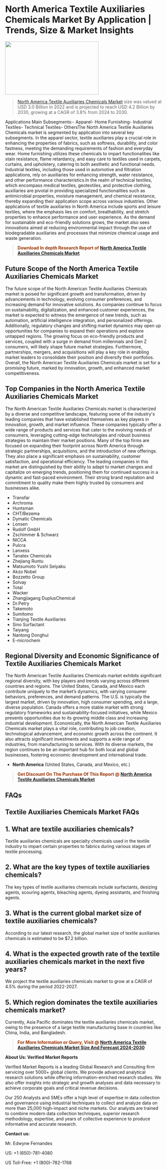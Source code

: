 <p><h1>North America Textile Auxiliaries Chemicals Market By Application | Trends, Size & Market Insights</h1><p><img class="aligncenter size-medium wp-image-105565" src="https://ffe5etoiles.com/wp-content/uploads/2025/01/MST7-300x171.png" alt="" width="300" height="171" /></p><blockquote><p><a href="https://www.verifiedmarketreports.com/download-sample/?rid=603504&utm_source=Github-NA&utm_medium=389" target="_blank">North America Textile Auxiliaries Chemicals Market</a> size was valued at USD 3.0 Billion in 2022 and is projected to reach USD 4.2 Billion by 2030, growing at a CAGR of 3.8% from 2024 to 2030.</p></blockquote>Applications Main Subsegments:- Apparel- Home Furnishing- Industrial Textiles- Technical Textiles- OthersThe North America Textile Auxiliaries Chemicals market is segmented by application into several key subsegments. In the apparel sector, textile auxiliaries play a crucial role in enhancing the properties of fabrics, such as softness, durability, and color fastness, meeting the demanding requirements of fashion and everyday wear. Home furnishing utilizes these chemicals to impart functionalities like stain resistance, flame retardancy, and easy care to textiles used in carpets, curtains, and upholstery, catering to both aesthetic and functional needs. Industrial textiles, including those used in automotive and filtration applications, rely on auxiliaries for enhancing strength, water resistance, and other performance characteristics.In the realm of technical textiles, which encompass medical textiles, geotextiles, and protective clothing, auxiliaries are pivotal in providing specialized functionalities such as antimicrobial properties, moisture management, and chemical resistance, thereby expanding their application scope across various industries. Other applications of textile auxiliaries in North America include sports and leisure textiles, where the emphasis lies on comfort, breathability, and stretch properties to enhance performance and user experience. As the demand for sustainable and eco-friendly solutions grows, the market also sees innovations aimed at reducing environmental impact through the use of biodegradable auxiliaries and processes that minimize chemical usage and waste generation.</p><blockquote><p><span style="color: #993300;"><strong>Download In depth Research Report of <a href="https://www.verifiedmarketreports.com/download-sample/?rid=603504&utm_source=Github-NA&utm_medium=389">North America Textile Auxiliaries Chemicals Market</a></strong></span></p></blockquote><h2>Future Scope of the North America Textile Auxiliaries Chemicals Market</h2><p>The future scope of the North American Textile Auxiliaries Chemicals market is poised for significant growth and transformation, driven by advancements in technology, evolving consumer preferences, and increasing demand for innovative solutions. As companies continue to focus on sustainability, digitalization, and enhanced customer experiences, the market is expected to witness the emergence of new trends, such as automation, artificial intelligence integration, and personalized offerings. Additionally, regulatory changes and shifting market dynamics may open up opportunities for companies to expand their operations and explore untapped regions. The growing focus on eco-friendly products and services, coupled with a surge in demand from millennials and Gen Z consumers, will likely shape future market strategies. Furthermore, partnerships, mergers, and acquisitions will play a key role in enabling market leaders to consolidate their position and diversify their portfolios. Overall, the North American Textile Auxiliaries Chemicals market is set for a promising future, marked by innovation, growth, and enhanced market competitiveness.</p><h2>Top Companies in the North America Textile Auxiliaries Chemicals Market</h2><p>The North American Textile Auxiliaries Chemicals market is characterized by a diverse and competitive landscape, featuring some of the industry's leading companies that have established themselves as key players in innovation, growth, and market influence. These companies typically offer a wide range of products and services that cater to the evolving needs of consumers, leveraging cutting-edge technologies and robust business strategies to maintain their market positions. Many of the top firms are focused on expanding their footprint across North America through strategic partnerships, acquisitions, and the introduction of new offerings. They also place a significant emphasis on sustainability, customer satisfaction, and operational efficiency. The leading companies in this market are distinguished by their ability to adapt to market changes and capitalize on emerging trends, positioning them for continued success in a dynamic and fast-paced environment. Their strong brand reputation and commitment to quality make them highly trusted by consumers and businesses alike.</p><p><ul><li>Transfar </li><li> Archroma </li><li> Huntsman </li><li> CHT/Bezema </li><li> Dymatic Chemicals </li><li> Lonsen </li><li> Rudolf GmbH </li><li> Zschimmer & Schwarz </li><li> NICCA </li><li> Pulcra </li><li> Lanxess </li><li> Tanatex Chemicals </li><li> Zhejiang Runtu </li><li> Matsumoto Yushi Seiyaku </li><li> Akzo Nobel </li><li> Bozzetto Group </li><li> Solvay </li><li> Total </li><li> Wacker </li><li> Zhangjiagang DuplusChemical </li><li> Dr.Petry </li><li> Takemoto </li><li> Sumitomo </li><li> Tianjing Textile Auxiliaries </li><li> Sino Surfactant </li><li> Taiyang </li><li> Nantong Donghui </li><li> E-microchem</li></ul></p><h2>Regional Diversity and Economic Significance of Textile Auxiliaries Chemicals Market</h2><p>The North American Textile Auxiliaries Chemicals market exhibits significant regional diversity, with key players and trends varying across different countries and regions. The United States, Canada, and Mexico each contribute uniquely to the market’s dynamics, with varying consumer behaviors, preferences, and demand patterns. The U.S. is typically the largest market, driven by innovation, high consumer spending, and a large, diverse population. Canada offers a more stable market with strong regulatory frameworks and sustainability-focused initiatives, while Mexico presents opportunities due to its growing middle class and increasing industrial development. Economically, the North American Textile Auxiliaries Chemicals market plays a vital role, contributing to job creation, technological advancement, and economic growth across the continent. It also attracts significant investments and supports a wide range of industries, from manufacturing to services. With its diverse markets, the region continues to be an important hub for both local and global businesses, fostering economic development and international trade.</p><ul> <li><strong>North America</strong> (United States, Canada, and Mexico, etc.)</li></ul><blockquote><p><span style="color: #993300;"><strong>Get Discount On The Purchase Of This Report @ <a href="https://www.verifiedmarketreports.com/ask-for-discount/?rid=603504&utm_source=Github-NA&utm_medium=389">North America Textile Auxiliaries Chemicals Market</a></strong></span></p></blockquote><h2>FAQs</h2><p><h2>Textile Auxiliaries Chemicals Market FAQs</h1><h2>1. What are textile auxiliaries chemicals?</div><div></h2><p>Textile auxiliaries chemicals are specialty chemicals used in the textile industry to impart certain properties to fabrics during various stages of textile processing.</p><h2>2. What are the key types of textile auxiliaries chemicals?</div><div></h2><p>The key types of textile auxiliaries chemicals include surfactants, desizing agents, scouring agents, bleaching agents, dyeing assistants, and finishing agents.</p><h2>3. What is the current global market size of textile auxiliaries chemicals?</div><div></h2><p>According to our latest research, the global market size of textile auxiliaries chemicals is estimated to be $7.2 billion.</p><h2>4. What is the expected growth rate of the textile auxiliaries chemicals market in the next five years?</div><div></h2><p>We project the textile auxiliaries chemicals market to grow at a CAGR of 4.5% during the period 2022-2027.</p><h2>5. Which region dominates the textile auxiliaries chemicals market?</div><div></h2><p>Currently, Asia Pacific dominates the textile auxiliaries chemicals market, owing to the presence of a large textile manufacturing base in countries like China, India, and Bangladesh.</p><!-- Repeat questions 2 to 5 for other FAQs --></body></html></p><blockquote><p><span style="color: #993300;"><strong>For More Information or Query, Visit @ <a href="https://www.verifiedmarketreports.com/product/textile-auxiliaries-chemicals-market/">North America Textile Auxiliaries Chemicals Market Size And Forecast 2024-2030</a></strong></span></p></blockquote><p><strong>About Us: Verified Market Reports</strong></p><p>Verified Market Reports is a leading Global Research and Consulting firm servicing over 5000+ global clients. We provide advanced analytical research solutions while offering information-enriched research studies. We also offer insights into strategic and growth analyses and data necessary to achieve corporate goals and critical revenue decisions.</p><p>Our 250 Analysts and SMEs offer a high level of expertise in data collection and governance using industrial techniques to collect and analyze data on more than 25,000 high-impact and niche markets. Our analysts are trained to combine modern data collection techniques, superior research methodology, expertise, and years of collective experience to produce informative and accurate research.</p><p><strong>Contact us:</strong></p><p>Mr. Edwyne Fernandes</p><p>US: +1 (650)-781-4080</p><p>US Toll-Free: +1 (800)-782-1768</p>
